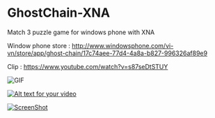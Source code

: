 GhostChain-XNA
==============

Match 3 puzzle game for windows phone with XNA


Window phone store : http://www.windowsphone.com/vi-vn/store/app/ghost-chain/17c74aee-77d4-4a8a-b827-996326af89e9

Clip : https://www.youtube.com/watch?v=s87seDtSTUY

![GIF](https://cloud.githubusercontent.com/assets/10323871/5598045/9dd7a3ba-9263-11e4-9005-2033c60096ec.gif)


[![Alt text for your video](https://cloud.githubusercontent.com/assets/10323871/5598084/593d4f06-9264-11e4-92bd-9073d2d8878e.png)](https://www.youtube.com/watch?v=NVIFdrNS_Jo)

[![ScreenShot](https://cloud.githubusercontent.com/assets/10323871/5598084/593d4f06-9264-11e4-92bd-9073d2d8878e.png)](https://www.youtube.com/watch?v=NVIFdrNS_Jo)

